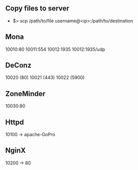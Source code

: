 ## Copy files to server
- $> scp /path/to/file username@\<ip\>:/path/to/destination


## Mona
10010:80
10011:554
10012:1935
10012:1935/udp

## DeConz
10020 (80)
10021 (443)
10022 (5900)

## ZoneMinder
10030:80

## Httpd
10100 -> apache-GoPro

## NginX
10200 -> 80
